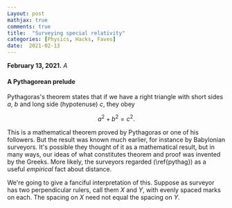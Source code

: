 ```yaml
---
Layout: post
mathjax: true
comments: true
title:  "Surveying special relativity"
categories: [Physics, Hacks, Faves]
date:  2021-02-13
---
```


**February 13, 2021.** *A*

#### A Pythagorean prelude

Pythagoras's theorem states that if we have a right triangle with
short sides $a$, $b$ and long side (hypotenuse) $c$, they obey

$$
a^2 + b^2 = c^2. \tag{1} \label{pythag}
$$

This is a mathematical theorem proved by Pythagoras or one of his
followers.
But the result was known much earlier, for instance by Babylonian surveyors.
It's possible they thought of it as a mathematical result, but in many
ways, our ideas of what constitutes theorem and proof was invented by
the Greeks.
More likely, the surveyors regarded (\ref{pythag}) as a useful
*empirical* fact about distance.

We're going to give a fanciful interpretation of this.
Suppose as surveyor has two perpendicular rulers, call them $X$ and
$Y$, with evenly spaced marks on each.
The spacing on $X$ need not equal the spacing on $Y$.
